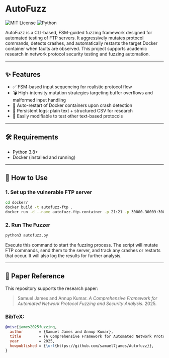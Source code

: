 # AutoFuzz

![MIT License](https://img.shields.io/badge/license-MIT-blue.svg)
![Python](https://img.shields.io/badge/python-3.8+-blue.svg)

AutoFuzz is a CLI-based, FSM-guided fuzzing framework designed for automated testing of FTP servers. It aggressively mutates protocol commands, detects crashes, and automatically restarts the target Docker container when faults are observed. This project supports academic research in network protocol security testing and fuzzing automation.

---

## ✨ Features

- ✅ FSM-based input sequencing for realistic protocol flow
- 💣 High-intensity mutation strategies targeting buffer overflows and malformed input handling
- 🔄 Auto-restart of Docker containers upon crash detection
- 📝 Persistent logs: plain text + structured CSV for research
- 🧪 Easily modifiable to test other text-based protocols

---

## 🛠️ Requirements

- Python 3.8+
- Docker (installed and running)

---

## 🚀 How to Use

### 1. Set up the vulnerable FTP server

```bash
cd docker/
docker build -t autofuzz-ftp .
docker run -d --name autofuzz-ftp-container -p 21:21 -p 30000-30009:30000-30009 autofuzz-ftp
```

### 2. Run The Fuzzer

```bash
python3 autofuzz.py
```
Execute this command to start the fuzzing process. The script will mutate FTP commands, send them to the server, and track any crashes or restarts that occur. It will also log the results for further analysis.

---

## 📄 Paper Reference

This repository supports the research paper:

> Samuel James and Annup Kumar. *A Comprehensive Framework for Automated Network Protocol Fuzzing and Security Analysis*. 2025.

### BibTeX:

```bibtex
@misc{james2025fuzzing,
  author       = {Samuel James and Annup Kumar},
  title        = {A Comprehensive Framework for Automated Network Protocol Fuzzing and Security Analysis},
  year         = 2025,
  howpublished = {\url{https://github.com/samuel7james/Autofuzz}},
}
